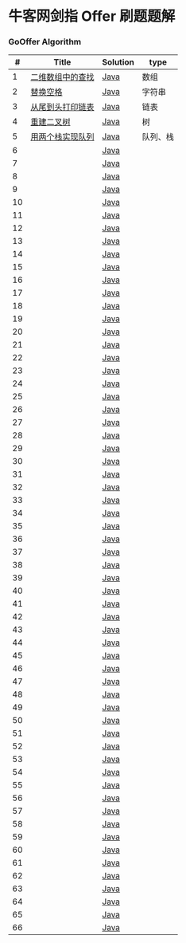 牛客网剑指 Offer 刷题题解
========

### GoOffer Algorithm


| # | Title | Solution | type |
|---| ----- | -------- | ---------- |
|1|[二维数组中的查找](https://www.nowcoder.com/practice/abc3fe2ce8e146608e868a70efebf62e?tpId=13&tqId=11154&tPage=1&rp=1&ru=/ta/coding-interviews&qru=/ta/coding-interviews/question-ranking)| [Java](https://github.com/liuenci/GoOffer/blob/master/src/com/cier/one/T1.java)|数组|
|2|[替换空格](https://www.nowcoder.com/practice/4060ac7e3e404ad1a894ef3e17650423?tpId=13&tqId=11155&tPage=1&rp=1&ru=/ta/coding-interviews&qru=/ta/coding-interviews/question-ranking)| [Java](https://github.com/liuenci/GoOffer/blob/master/src/com/cier/one/T2.java)|字符串|
|3|[从尾到头打印链表](https://www.nowcoder.com/practice/d0267f7f55b3412ba93bd35cfa8e8035?tpId=13&tqId=11156&rp=1&ru=/ta/coding-interviews&qru=/ta/coding-interviews/question-ranking)| [Java](https://github.com/liuenci/GoOffer/blob/master/src/com/cier/one/T3.java)|链表|
|4|[重建二叉树](https://www.nowcoder.com/practice/8a19cbe657394eeaac2f6ea9b0f6fcf6?tpId=13&tqId=11157&rp=1&ru=/ta/coding-interviews&qru=/ta/coding-interviews/question-ranking)| [Java](https://github.com/liuenci/GoOffer/blob/master/src/com/cier/one/T4.java)|树|
|5|[用两个栈实现队列](https://www.nowcoder.com/practice/54275ddae22f475981afa2244dd448c6?tpId=13&tqId=11158&tPage=1&rp=1&ru=/ta/coding-interviews&qru=/ta/coding-interviews/question-ranking)| [Java](https://github.com/liuenci/GoOffer/blob/master/src/com/cier/one/T5.java)|队列、栈|
|6|[]()| [Java](https://github.com/liuenci/GoOffer/blob/master/src/com/cier/one/T3.java)||
|7|[]()| [Java](https://github.com/liuenci/GoOffer/blob/master/src/com/cier/one/T3.java)||
|8|[]()| [Java](https://github.com/liuenci/GoOffer/blob/master/src/com/cier/one/T3.java)||
|9|[]()| [Java](https://github.com/liuenci/GoOffer/blob/master/src/com/cier/one/T3.java)||
|10|[]()| [Java](https://github.com/liuenci/GoOffer/blob/master/src/com/cier/one/T3.java)||
|11|[]()| [Java](https://github.com/liuenci/GoOffer/blob/master/src/com/cier/one/T3.java)||
|12|[]()| [Java](https://github.com/liuenci/GoOffer/blob/master/src/com/cier/one/T3.java)||
|13|[]()| [Java](https://github.com/liuenci/GoOffer/blob/master/src/com/cier/one/T3.java)||
|14|[]()| [Java](https://github.com/liuenci/GoOffer/blob/master/src/com/cier/one/T3.java)||
|15|[]()| [Java](https://github.com/liuenci/GoOffer/blob/master/src/com/cier/one/T3.java)||
|16|[]()| [Java](https://github.com/liuenci/GoOffer/blob/master/src/com/cier/one/T3.java)||
|17|[]()| [Java](https://github.com/liuenci/GoOffer/blob/master/src/com/cier/one/T3.java)||
|18|[]()| [Java](https://github.com/liuenci/GoOffer/blob/master/src/com/cier/one/T3.java)||
|19|[]()| [Java](https://github.com/liuenci/GoOffer/blob/master/src/com/cier/one/T3.java)||
|20|[]()| [Java](https://github.com/liuenci/GoOffer/blob/master/src/com/cier/one/T3.java)||
|21|[]()| [Java](https://github.com/liuenci/GoOffer/blob/master/src/com/cier/one/T3.java)||
|22|[]()| [Java](https://github.com/liuenci/GoOffer/blob/master/src/com/cier/one/T3.java)||
|23|[]()| [Java](https://github.com/liuenci/GoOffer/blob/master/src/com/cier/one/T3.java)||
|24|[]()| [Java](https://github.com/liuenci/GoOffer/blob/master/src/com/cier/one/T3.java)||
|25|[]()| [Java](https://github.com/liuenci/GoOffer/blob/master/src/com/cier/one/T3.java)||
|26|[]()| [Java](https://github.com/liuenci/GoOffer/blob/master/src/com/cier/one/T3.java)||
|27|[]()| [Java](https://github.com/liuenci/GoOffer/blob/master/src/com/cier/one/T3.java)||
|28|[]()| [Java](https://github.com/liuenci/GoOffer/blob/master/src/com/cier/one/T3.java)||
|29|[]()| [Java](https://github.com/liuenci/GoOffer/blob/master/src/com/cier/one/T3.java)||
|30|[]()| [Java](https://github.com/liuenci/GoOffer/blob/master/src/com/cier/one/T3.java)||
|31|[]()| [Java](https://github.com/liuenci/GoOffer/blob/master/src/com/cier/one/T3.java)||
|32|[]()| [Java](https://github.com/liuenci/GoOffer/blob/master/src/com/cier/one/T3.java)||
|33|[]()| [Java](https://github.com/liuenci/GoOffer/blob/master/src/com/cier/one/T3.java)||
|34|[]()| [Java](https://github.com/liuenci/GoOffer/blob/master/src/com/cier/one/T3.java)||
|35|[]()| [Java](https://github.com/liuenci/GoOffer/blob/master/src/com/cier/one/T3.java)||
|36|[]()| [Java](https://github.com/liuenci/GoOffer/blob/master/src/com/cier/one/T3.java)||
|37|[]()| [Java](https://github.com/liuenci/GoOffer/blob/master/src/com/cier/one/T3.java)||
|38|[]()| [Java](https://github.com/liuenci/GoOffer/blob/master/src/com/cier/one/T3.java)||
|39|[]()| [Java](https://github.com/liuenci/GoOffer/blob/master/src/com/cier/one/T3.java)||
|40|[]()| [Java](https://github.com/liuenci/GoOffer/blob/master/src/com/cier/one/T3.java)||
|41|[]()| [Java](https://github.com/liuenci/GoOffer/blob/master/src/com/cier/one/T3.java)||
|42|[]()| [Java](https://github.com/liuenci/GoOffer/blob/master/src/com/cier/one/T3.java)||
|43|[]()| [Java](https://github.com/liuenci/GoOffer/blob/master/src/com/cier/one/T3.java)||
|44|[]()| [Java](https://github.com/liuenci/GoOffer/blob/master/src/com/cier/one/T3.java)||
|45|[]()| [Java](https://github.com/liuenci/GoOffer/blob/master/src/com/cier/one/T3.java)||
|46|[]()| [Java](https://github.com/liuenci/GoOffer/blob/master/src/com/cier/one/T3.java)||
|47|[]()| [Java](https://github.com/liuenci/GoOffer/blob/master/src/com/cier/one/T3.java)||
|48|[]()| [Java](https://github.com/liuenci/GoOffer/blob/master/src/com/cier/one/T3.java)||
|49|[]()| [Java](https://github.com/liuenci/GoOffer/blob/master/src/com/cier/one/T3.java)||
|50|[]()| [Java](https://github.com/liuenci/GoOffer/blob/master/src/com/cier/one/T3.java)||
|51|[]()| [Java](https://github.com/liuenci/GoOffer/blob/master/src/com/cier/one/T3.java)||
|52|[]()| [Java](https://github.com/liuenci/GoOffer/blob/master/src/com/cier/one/T3.java)||
|53|[]()| [Java](https://github.com/liuenci/GoOffer/blob/master/src/com/cier/one/T3.java)||
|54|[]()| [Java](https://github.com/liuenci/GoOffer/blob/master/src/com/cier/one/T3.java)||
|55|[]()| [Java](https://github.com/liuenci/GoOffer/blob/master/src/com/cier/one/T3.java)||
|56|[]()| [Java](https://github.com/liuenci/GoOffer/blob/master/src/com/cier/one/T3.java)||
|57|[]()| [Java](https://github.com/liuenci/GoOffer/blob/master/src/com/cier/one/T3.java)||
|58|[]()| [Java](https://github.com/liuenci/GoOffer/blob/master/src/com/cier/one/T3.java)||
|59|[]()| [Java](https://github.com/liuenci/GoOffer/blob/master/src/com/cier/one/T3.java)||
|60|[]()| [Java](https://github.com/liuenci/GoOffer/blob/master/src/com/cier/one/T3.java)||
|61|[]()| [Java](https://github.com/liuenci/GoOffer/blob/master/src/com/cier/one/T3.java)||
|62|[]()| [Java](https://github.com/liuenci/GoOffer/blob/master/src/com/cier/one/T3.java)||
|63|[]()| [Java](https://github.com/liuenci/GoOffer/blob/master/src/com/cier/one/T3.java)||
|64|[]()| [Java](https://github.com/liuenci/GoOffer/blob/master/src/com/cier/one/T3.java)||
|65|[]()| [Java](https://github.com/liuenci/GoOffer/blob/master/src/com/cier/one/T3.java)||
|66|[]()| [Java](https://github.com/liuenci/GoOffer/blob/master/src/com/cier/one/T3.java)||
